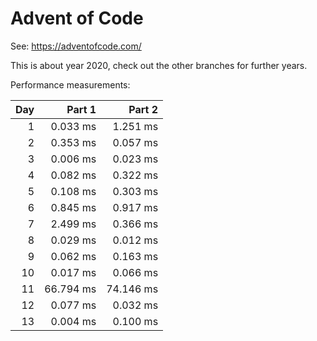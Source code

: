 # Advent of Code

See: https://adventofcode.com/

This is about year 2020, check out the other branches for further years.

Performance measurements:

| Day |    Part 1 |    Part 2 |
| --: | --------: | --------: |
|   1 |  0.033 ms |  1.251 ms |
|   2 |  0.353 ms |  0.057 ms |
|   3 |  0.006 ms |  0.023 ms |
|   4 |  0.082 ms |  0.322 ms |
|   5 |  0.108 ms |  0.303 ms |
|   6 |  0.845 ms |  0.917 ms |
|   7 |  2.499 ms |  0.366 ms |
|   8 |  0.029 ms |  0.012 ms |
|   9 |  0.062 ms |  0.163 ms |
|  10 |  0.017 ms |  0.066 ms |
|  11 | 66.794 ms | 74.146 ms |
|  12 |  0.077 ms |  0.032 ms |
|  13 |  0.004 ms |  0.100 ms |
